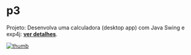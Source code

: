 # p3
Projeto: Desenvolva uma calculadora (desktop app) com Java Swing e exp4j: [**ver detalhes**](https://aprendacodar.blogspot.com/2022/05/desenvolva-uma-calculadora-desktop-app.html).

[![thumb](https://blogger.googleusercontent.com/img/b/R29vZ2xl/AVvXsEj9-T1CQqaO1QBut1CW7IjKQnt2fCbKFBlDxzSq0qQ6nT82U3vn_yg8ow9wTrk5oUNCjjHhtuxzc9weCvGXTH6YmME7LFEAMk7Q0nHM-gZr91BsPH5WVF61xrNqSlez7-b8dJeGlaxCzQwgeRScoPVxKmOxv2O9EOfiYuENwe5OhmsiFbztUYSU-K3X/s1600/calculadora-java.png)](https://aprendacodar.blogspot.com/2022/05/desenvolva-uma-calculadora-desktop-app.html)
